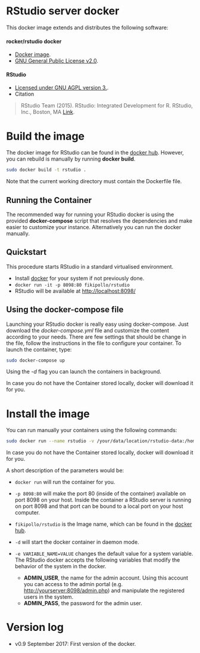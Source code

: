 RStudio server docker
===================

This docker image extends and distributes the following software:

#### rocker/rstudio docker
- [Docker image](https://hub.docker.com/r/rocker/rstudio-stable/).
- [GNU General Public License v2.0](https://raw.githubusercontent.com/rocker-org/rocker-versioned/master/LICENSE).

#### RStudio
- [Licensed under GNU AGPL version 3.](https://www.rstudio.com/).
- Citation
> RStudio Team (2015). RStudio: Integrated Development for R. RStudio, Inc., Boston, MA [Link](http://www.rstudio.com/).


# Build the image
The docker image for RStudio can be found in the [docker hub](https://hub.docker.com/r/fikipollo/rstudio/). However, you can rebuild is manually by running **docker build**.

```sh
sudo docker build -t rstudio .
```
Note that the current working directory must contain the Dockerfile file.

## Running the Container
The recommended way for running your RStudio docker is using the provided **docker-compose** script that resolves the dependencies and make easier to customize your instance. Alternatively you can run the docker manually.

## Quickstart

This procedure starts RStudio in a standard virtualised environment.

- Install [docker](https://docs.docker.com/engine/installation/) for your system if not previously done.
- `docker run -it -p 8098:80 fikipollo/rstudio`
- RStudio will be available at [http://localhost:8098/](http://localhost:8098/)

## Using the docker-compose file
Launching your RStudio docker is really easy using docker-compose. Just download the *docker-compose.yml* file and customize the content according to your needs. There are few settings that should be change in the file, follow the instructions in the file to configure your container.
To launch the container, type:
```sh
sudo docker-compose up
```
Using the *-d* flag you can launch the containers in background.

In case you do not have the Container stored locally, docker will download it for you.

# Install the image
You can run manually your containers using the following commands:

```sh
sudo docker run --name rstudio -v /your/data/location/rstudio-data:/home -e ADMIN_USER=youradminuser -e ADMIN_PASS=supersecret -p 8098:80 -d fikipollo/rstudio
```

In case you do not have the Container stored locally, docker will download it for you.

A short description of the parameters would be:
- `docker run` will run the container for you.

- `-p 8098:80` will make the port 80 (inside of the container) available on port 8098 on your host.
    Inside the container a RStudio server is running on port 8098 and that port can be bound to a local port on your host computer.

- `fikipollo/rstudio` is the Image name, which can be found in the [docker hub](https://hub.docker.com/r/fikipollo/rstudio/).

- `-d` will start the docker container in daemon mode.

- `-e VARIABLE_NAME=VALUE` changes the default value for a system variable.
The RStudio docker accepts the following variables that modify the behavior of the system in the docker.

    - **ADMIN_USER**, the name for the admin account. Using this account you can access to the admin portal (e.g. [http://yourserver:8098/admin.php](http://yourserver:8098/admin.php)) and manipulate the registered users in the system.
    - **ADMIN_PASS**, the password for the admin user.


# Version log
  - v0.9 September 2017: First version of the docker.
